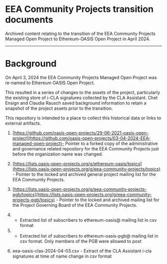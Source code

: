 # EEA Community Projects transition documents
Archived content relating to the transition of the  EEA Community Projects Managed Open Project to Ethereum-OASIS Open Project  in April 2024.

---

# Background

On April 3, 2024 the EEA Community Projects Managed Open Project  was re-named to Ethereum OASIS Open Project.

This resulted in a series of changes to the assets of the project, particularly the existing store of i-CLA signatures collected by the CLA Assistant. Chet Ensign and Claudia Rausch saved background information to retain a snapshot of the project assets prior to the transition. 

This repository is intended to a place to collect this historical data or links to external artifacts. 

1) [https://github.com/oasis-open-projects/29-06-2021-oasis-open-project](https://github.com/oasis-open-projects/03-04-2024-EEA-managed-open-project)- Pointer to a forked copy of the administrative and governance related repository for the EEA Community Projects just before the organization name was changed.
  
2) [https://lists.oasis-open-projects.org/g/ethereum-oasis/topics](https://lists.oasis-open-projects.org/g/eea-community-projects/topics) - Pointer to the locked and archived general project mailing list for the EEA Community Projects. 

3) [https://lists.oasis-open-projects.org/g/eea-community-projects-pgb/topics](https://lists.oasis-open-projects.org/g/eea-community-projects-pgb/topics) - Pointer to the locked and archived mailing list for the Project Governing Board of the EEA Community Projects. 

4) - Extracted list of subscribers to ethereum-oasis@ mailing list in csv format

5)  - Extracted list of subscribers to ethereum-oasis-pgb@ mailing list in csv format. Only members of the PGB were allowed to post

6) eea-oasis-clas-2024-04-03.csv - Extract of the CLA Assistant i-cla signatures at time of name change in csv format

